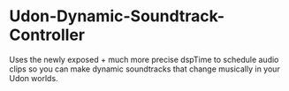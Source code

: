 # Udon-Dynamic-Soundtrack-Controller
Uses the newly exposed + much more precise dspTime to schedule audio clips so you can make dynamic soundtracks that change musically in your Udon worlds. 
